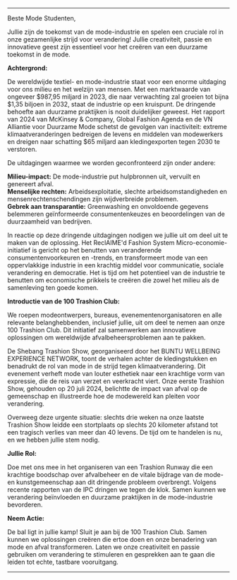 ---

Beste Mode Studenten,

Jullie zijn de toekomst van de mode-industrie en spelen een cruciale rol in onze gezamenlijke strijd voor verandering! Jullie creativiteit, passie en innovatieve geest zijn essentieel voor het creëren van een duurzame toekomst in de mode. 

**Achtergrond:**

De wereldwijde textiel- en mode-industrie staat voor een enorme uitdaging voor ons milieu en het welzijn van mensen. Met een marktwaarde van ongeveer $987,95 miljard in 2023, die naar verwachting zal groeien tot bijna $1,35 biljoen in 2032, staat de industrie op een kruispunt. De dringende behoefte aan duurzame praktijken is nooit duidelijker geweest. Het rapport van 2024 van McKinsey & Company, Global Fashion Agenda en de VN Alliantie voor Duurzame Mode schetst de gevolgen van inactiviteit: extreme klimaatveranderingen bedreigen de levens en middelen van modewerkers en dreigen naar schatting $65 miljard aan kledingexporten tegen 2030 te verstoren.

De uitdagingen waarmee we worden geconfronteerd zijn onder andere:

**Milieu-impact:** De mode-industrie put hulpbronnen uit, vervuilt en genereert afval.  
**Menselijke rechten:** Arbeidsexploitatie, slechte arbeidsomstandigheden en mensenrechtenschendingen zijn wijdverbreide problemen.  
**Gebrek aan transparantie:** Greenwashing en onvoldoende gegevens belemmeren geïnformeerde consumentenkeuzes en beoordelingen van de duurzaamheid van bedrijven.  

In reactie op deze dringende uitdagingen nodigen we jullie uit om deel uit te maken van de oplossing. Het ReclAIME'd Fashion System Micro-economie-initiatief is gericht op het benutten van veranderende consumentenvoorkeuren en -trends, en transformeert mode van een oppervlakkige industrie in een krachtig middel voor communicatie, sociale verandering en democratie. Het is tijd om het potentieel van de industrie te benutten om economische prikkels te creëren die zowel het milieu als de samenleving ten goede komen.

**Introductie van de 100 Trashion Club:**

We roepen modeontwerpers, bureaus, evenementenorganisatoren en alle relevante belanghebbenden, inclusief jullie, uit om deel te nemen aan onze 100 Trashion Club. Dit initiatief zal samenwerken aan innovatieve oplossingen om wereldwijde afvalbeheersproblemen aan te pakken.

De Shebang Trashion Show, georganiseerd door het BUNTU WELLBEING EXPERIENCE NETWORK, toont de verhalen achter de kledingstukken en benadrukt de rol van mode in de strijd tegen klimaatverandering. Dit evenement verheft mode van louter esthetiek naar een krachtige vorm van expressie, die de reis van verzet en veerkracht viert. Onze eerste Trashion Show, gehouden op 20 juli 2024, belichtte de impact van afval op de gemeenschap en illustreerde hoe de modewereld kan pleiten voor verandering.

Overweeg deze urgente situatie: slechts drie weken na onze laatste Trashion Show leidde een stortplaats op slechts 20 kilometer afstand tot een tragisch verlies van meer dan 40 levens. De tijd om te handelen is nu, en we hebben jullie stem nodig.

**Jullie Rol:**

Doe met ons mee in het organiseren van een Trashion Runway die een krachtige boodschap over afvalbeheer en de vitale bijdrage van de mode- en kunstgemeenschap aan dit dringende probleem overbrengt. Volgens recente rapporten van de IPC dringen we tegen de klok. Samen kunnen we verandering beïnvloeden en duurzame praktijken in de mode-industrie bevorderen.

**Neem Actie:**

De bal ligt in jullie kamp! Sluit je aan bij de 100 Trashion Club. Samen kunnen we oplossingen creëren die ertoe doen en onze benadering van mode en afval transformeren. Laten we onze creativiteit en passie gebruiken om verandering te stimuleren en gesprekken aan te gaan die leiden tot echte, tastbare vooruitgang.

---